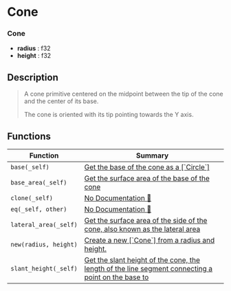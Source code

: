 # Cone

### Cone

- **radius** : f32
- **height** : f32

## Description

>  A cone primitive centered on the midpoint between the tip of the cone and the center of its base.
> 
>  The cone is oriented with its tip pointing towards the Y axis.

## Functions

| Function | Summary |
| --- | --- |
| `base(_self)` | [ Get the base of the cone as a \[\`Circle\`\]](./cone/base.md) |
| `base_area(_self)` | [ Get the surface area of the base of the cone](./cone/base_area.md) |
| `clone(_self)` | [No Documentation 🚧](./cone/clone.md) |
| `eq(_self, other)` | [No Documentation 🚧](./cone/eq.md) |
| `lateral_area(_self)` | [ Get the surface area of the side of the cone,  also known as the lateral area](./cone/lateral_area.md) |
| `new(radius, height)` | [ Create a new \[\`Cone\`\] from a radius and height\.](./cone/new.md) |
| `slant_height(_self)` | [ Get the slant height of the cone, the length of the line segment  connecting a point on the base to](./cone/slant_height.md) |
